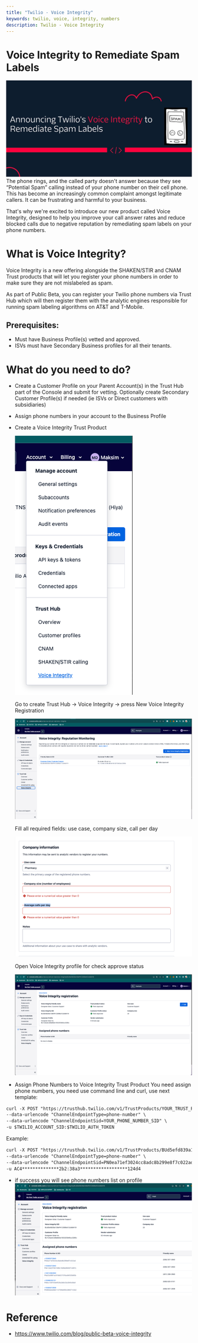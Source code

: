 ```yaml
---
title: "Twilio - Voice Integrity"
keywords: twilio, voice, integrity, numbers
description: Twilio - Voice Integrity
---
```

# Voice Integrity to Remediate Spam Labels

![img.png](images/img.png)
The phone rings, and the called party doesn't answer because they see “Potential Spam” calling instead of your phone number on their cell phone. This has become an increasingly common complaint amongst legitimate callers. It can be frustrating and harmful to your business.

That's why we're excited to introduce our new product called Voice Integrity, designed to help you improve your call answer rates and reduce blocked calls due to negative reputation by remediating spam labels on your phone numbers.

# What is Voice Integrity?
Voice Integrity is a new offering alongside the SHAKEN/STIR and CNAM Trust products that will let you register your phone numbers in order to make sure they are not mislabeled as spam.

As part of Public Beta, you can register your Twilio phone numbers via Trust Hub which will then register them with the analytic engines responsible for running spam labeling algorithms on AT&T and T-Mobile.

## Prerequisites:
* Must have Business Profile(s) vetted and approved.
* ISVs must have Secondary Business profiles for all their tenants.

# What do you need to do?

* Create a Customer Profile on your Parent Account(s) in the Trust Hub part of the Console and submit for vetting. Optionally create Secondary Customer Profile(s) if needed (ie ISVs or Direct customers with subsidiaries)
* Assign phone numbers in your account to the Business Profile
* Create a Voice Integrity Trust Product  

  ![img](images/voice_integrity_menu.png)

  
  Go to create Trust Hub -> Voice Integrity -> press New Voice Integrity Registration 

  ![img](images/voice_integrity_profile.png)

  
  Fill all required fields: use case, company size, call per day
  
  ![img](images/voice_integrity_01.png)

  Open Voice Integrity profile for check approve status
  
  ![img](images/voice_integrity_open_profile.png)
  

* Assign Phone Numbers to Voice Integrity Trust Product
  You need assign phone numbers, you need use command line and curl, use next template: 
```html
curl -X POST "https://trusthub.twilio.com/v1/TrustProducts/YOUR_TRUST_PRODUCT_SID/ChannelEndpointAssignments" \
--data-urlencode "ChannelEndpointType=phone-number" \
--data-urlencode "ChannelEndpointSid=YOUR_PHONE_NUMBER_SID" \
-u $TWILIO_ACCOUNT_SID:$TWILIO_AUTH_TOKEN
```
  Example: 
```html
curl -X POST "https://trusthub.twilio.com/v1/TrustProducts/BUd5efd839a139eff412369bd12cb8d419/ChannelEndpointAssignments" \
--data-urlencode "ChannelEndpointType=phone-number" \
--data-urlencode "ChannelEndpointSid=PN0ea71ef3024cc8adc8b299e8f7c022ad" \
-u AC4**************2b2:38a3******************124d4
```

* if success you will see phone numbers list on profile
  ![img](images/voice_integrity_profile_0.png)

# Reference 

* https://www.twilio.com/blog/public-beta-voice-integrity